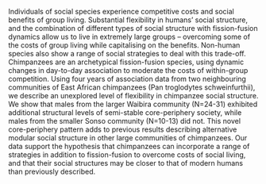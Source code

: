 Individuals of social species experience competitive costs and social benefits of group living. Substantial flexibility in humans’ social structure, and the combination of different types of social structure with fission-fusion dynamics allow us to live in extremely large groups – overcoming some of the costs of group living while capitalising on the benefits. Non-human species also show a range of social strategies to deal with this trade-off. Chimpanzees are an archetypical fission-fusion species, using dynamic changes in day-to-day association to moderate the costs of within-group competition. Using four years of association data from two neighbouring communities of East African chimpanzees (Pan troglodytes schweinfurthii), we describe an unexplored level of flexibility in chimpanzee social structure. We show that males from the larger Waibira community (N=24-31) exhibited additional structural levels of semi-stable core-periphery society, while males from the smaller Sonso community (N=10-13) did not. This novel core-periphery pattern adds to previous results describing alternative modular social structure in other large communities of chimpanzees. Our data support the hypothesis that chimpanzees can incorporate a range of strategies in addition to fission-fusion to overcome costs of social living, and that their social structures may be closer to that of modern humans than previously described.
